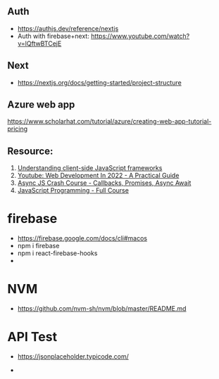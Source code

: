 ## Auth  
- https://authjs.dev/reference/nextjs
- Auth with firebase+next: https://www.youtube.com/watch?v=lQftwBTCejE

## Next  
- https://nextjs.org/docs/getting-started/project-structure

## Azure web app
https://www.scholarhat.com/tutorial/azure/creating-web-app-tutorial-pricing

## Resource: 

1. [Understanding client-side JavaScript frameworks](https://developer.mozilla.org/en-US/docs/Learn/Tools_and_testing/Client-side_JavaScript_frameworks)
2. [Youtube: Web Development In 2022 - A Practical Guide](https://www.youtube.com/watch?v=EqzUcMzfV1w)
3. [Async JS Crash Course - Callbacks, Promises, Async Await](https://www.youtube.com/watch?v=PoRJizFvM7s&t=640s)
4. [JavaScript Programming - Full Course](https://www.youtube.com/watch?v=jS4aFq5-91M)

# firebase   
- https://firebase.google.com/docs/cli#macos
- npm i firebase  
- npm i react-firebase-hooks
- 
# NVM   
- https://github.com/nvm-sh/nvm/blob/master/README.md

# API Test  
- https://jsonplaceholder.typicode.com/  

- 

